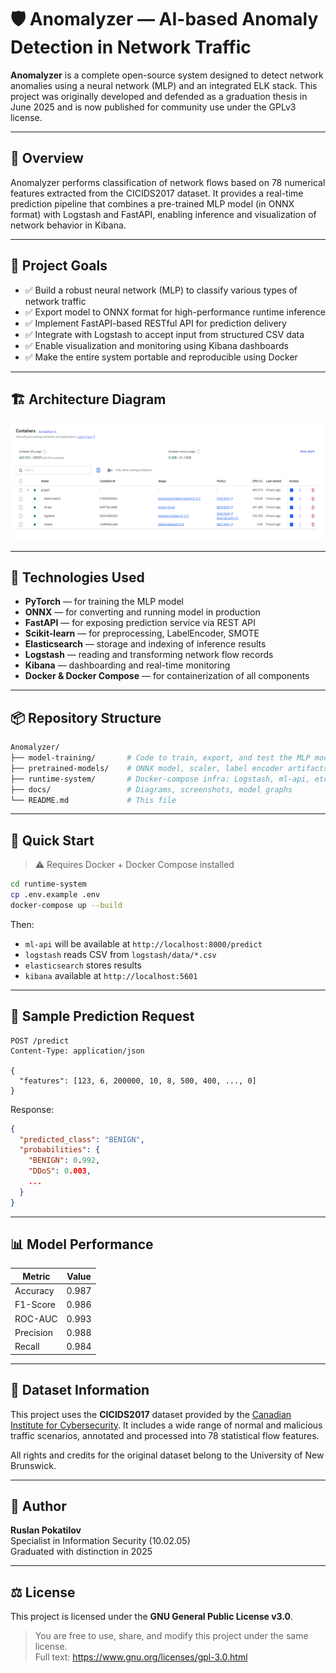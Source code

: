 
# 🛡️ Anomalyzer — AI-based Anomaly Detection in Network Traffic

**Anomalyzer** is a complete open-source system designed to detect network anomalies using a neural network (MLP) and an integrated ELK stack. This project was originally developed and defended as a graduation thesis in June 2025 and is now published for community use under the GPLv3 license.

---

## 📖 Overview

Anomalyzer performs classification of network flows based on 78 numerical features extracted from the CICIDS2017 dataset. It provides a real-time prediction pipeline that combines a pre-trained MLP model (in ONNX format) with Logstash and FastAPI, enabling inference and visualization of network behavior in Kibana.

---

## 🎯 Project Goals

- ✅ Build a robust neural network (MLP) to classify various types of network traffic
- ✅ Export model to ONNX format for high-performance runtime inference
- ✅ Implement FastAPI-based RESTful API for prediction delivery
- ✅ Integrate with Logstash to accept input from structured CSV data
- ✅ Enable visualization and monitoring using Kibana dashboards
- ✅ Make the entire system portable and reproducible using Docker

---

## 🏗️ Architecture Diagram

![Architecture](docs/screenshots/Docker_Project.png)

---

## 🔬 Technologies Used

- **PyTorch** — for training the MLP model
- **ONNX** — for converting and running model in production
- **FastAPI** — for exposing prediction service via REST API
- **Scikit-learn** — for preprocessing, LabelEncoder, SMOTE
- **Elasticsearch** — storage and indexing of inference results
- **Logstash** — reading and transforming network flow records
- **Kibana** — dashboarding and real-time monitoring
- **Docker & Docker Compose** — for containerization of all components

---

## 📦 Repository Structure

```bash
Anomalyzer/
├── model-training/       # Code to train, export, and test the MLP model
├── pretrained-models/    # ONNX model, scaler, label encoder artifacts
├── runtime-system/       # Docker-compose infra: Logstash, ml-api, etc.
├── docs/                 # Diagrams, screenshots, model graphs
└── README.md             # This file
```

---

## 🚀 Quick Start

> ⚠️ Requires Docker + Docker Compose installed

```bash
cd runtime-system
cp .env.example .env
docker-compose up --build
```

Then:
- `ml-api` will be available at `http://localhost:8000/predict`
- `logstash` reads CSV from `logstash/data/*.csv`
- `elasticsearch` stores results
- `kibana` available at `http://localhost:5601`

---

## 🧪 Sample Prediction Request

```http
POST /predict
Content-Type: application/json

{
  "features": [123, 6, 200000, 10, 8, 500, 400, ..., 0]
}
```

Response:
```json
{
  "predicted_class": "BENIGN",
  "probabilities": {
    "BENIGN": 0.992,
    "DDoS": 0.003,
    ...
  }
}
```

---

## 📊 Model Performance

| Metric     | Value |
|------------|-------|
| Accuracy   | 0.987 |
| F1-Score   | 0.986 |
| ROC-AUC    | 0.993 |
| Precision  | 0.988 |
| Recall     | 0.984 |

---

## 🧬 Dataset Information

This project uses the **CICIDS2017** dataset provided by the [Canadian Institute for Cybersecurity](https://www.unb.ca/cic/datasets/ids-2017.html). It includes a wide range of normal and malicious traffic scenarios, annotated and processed into 78 statistical flow features.

All rights and credits for the original dataset belong to the University of New Brunswick.

---

## 📘 Author

**Ruslan Pokatilov**  
Specialist in Information Security (10.02.05)  
Graduated with distinction in 2025  

---

## ⚖️ License

This project is licensed under the **GNU General Public License v3.0**.

> You are free to use, share, and modify this project under the same license.  
> Full text: https://www.gnu.org/licenses/gpl-3.0.html
